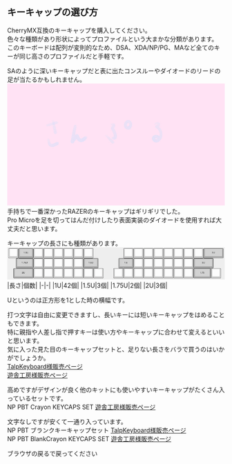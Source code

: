 ## キーキャップの選び方
CherryMX互換のキーキャップを購入してください。  
色々な種類があり形状によってプロファイルという大まかな分類があります。  
このキーボードは配列が変則的なため、DSA、XDA/NP/PG、MAなど全てのキーが同じ高さのプロファイルだと手軽です。

SAのように深いキーキャップだと表に出たコンスルーやダイオードのリードの足が当たるかもしれません。
![](img/sample.jpg)  
手持ちで一番深かったRAZERのキーキャップはギリギリでした。  
Pro Microを足を切ってはんだ付けしたり表面実装のダイオードを使用すれば大丈夫だと思います。

キーキャップの長さにも種類があります。  
![](img/keycapu.png)
|長さ|個数|
|-|-|
|1U|42個|
|1.5U|3個|
|1.75U|2個|
|2U|3個|  

Uというのは正方形を1とした時の横幅です。

打つ文字は自由に変更できますし、長いキーには短いキーキャップをはめることもできます。  
特に親指や人差し指で押すキーは使い方やキーキャップに合わせて変えるといいと思います。  
気に入った見た目のキーキャップセットと、足りない長さをバラで買うのはいかがでしょうか。  
[TalpKeyboard様販売ページ](https://talpkeyboard.net/?category_id=59e2acfaed05e644fd004008)  
[遊舎工房様販売ページ](https://shop.yushakobo.jp/collections/keycaps-1/products/dsa-blank-keycaps)  

高めですがデザインが良く他のキットにも使いやすいキーキャップがたくさん入っているセットです。  
NP PBT Crayon KEYCAPS SET [遊舎工房様販売ページ](https://shop.yushakobo.jp/collections/keycaps-1/products/np-pbt-crayon-keycaps-set)  

文字なしですが安くて一通り入っています。  
NP PBT ブランクキーキャップセット [TalpKeyboard様販売ページ](https://talpkeyboard.net/items/6027a2686e84d5793d776135)  
NP PBT BlankCrayon KEYCAPS SET [遊舎工房様販売ページ](https://shop.yushakobo.jp/collections/keycaps-1/products/np-pbt-blank-keycaps-set-124-keys)  

ブラウザの戻るで戻ってください
